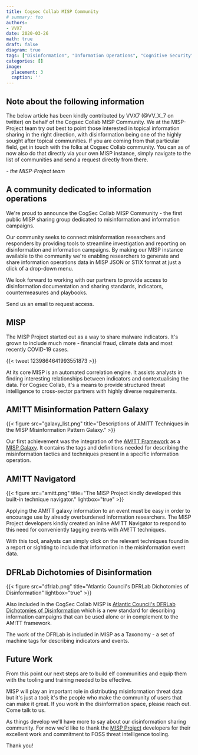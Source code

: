 ```yaml
---
title: Cogsec Collab MISP Community
# summary: foo
authors:
- VVX7
date: 2020-03-26
math: true
draft: false
diagram: true
tags: ["Disinformation", "Information Operations", "Cognitive Security", "MISP", "Threat Intelligence"]
categories: []
image:
  placement: 3
  caption: ''
---
```


## Note about the following information

The below article has been kindly contributed by VVX7 (@VV\_X\_7 on twitter) on behalf of the Cogsec Collab MISP Community. We at the MISP-Project team try out best to point those interested in topical information sharing in the right direction, with disinformation being one of the highly sought after topical communities. If you are coming from that particular field, get in touch with the folks at Cogsec Collab community. You can as of now also do that directly via your own MISP instance, simply navigate to the list of communities and send a request directly from there.

*\- the MISP-Project team*

## A community dedicated to information operations

We're proud to announce the CogSec Collab MISP Community - the first public MISP sharing group dedicated to misinformation and information campaigns.

Our community seeks to connect misinformation researchers and responders  by providing tools to streamline investigation and reporting on  disinformation and information campaigns.  By making our MISP instance available to the community we're enabling researchers to generate and share information operations data in MISP JSON or STIX format at just a click of a drop-down menu.

We look forward to working with our partners to provide access to disinformation documentation and sharing standards, indicators, countermeasures and playbooks. 

Send us an email to request access.


## MISP

The MISP Project started out as a way to share malware indicators.  It's grown to include much more - financial fraud, climate data and most recently COVID-19 cases.

{{< tweet 1239864641993551873 >}}

At its core MISP is an automated correlation engine.  It assists analysts in finding interesting relationships between indicators and contextualising the data. For Cogsec Collab, it's a means to provide structured threat intelligence to cross-sector partners with highly diverse requirements.



## AM!TT Misinformation Pattern Galaxy

{{< figure src="galaxy_list.png" title="Descriptions of AMITT Techniques in the MISP Misinformation Pattern Galaxy." >}}

Our first achievement  was the integration of the [AM!TT Framework](https://github.com/misinfosecproject/amitt_framework) as a [MISP Galaxy](https://www.misp-project.org/galaxy.html#_misinformation_pattern).  It contains the tags and definitions needed for describing the misinformation tactics and techniques present in a specific information operation.


## AM!TT Navigatord

{{< figure src="amitt.png" title="The MISP Project kindly developed this built-in technique navigator." lightbox="true" >}}

Applying the AM!TT galaxy information to an event must be easy in order to encourage use by already overburdened information researchers.  The MISP Project developers kindly created an inline AM!TT Navigator to respond to this need for conveniently tagging events with AM!TT techniques. 

With this tool, analysts can simply click on the relevant techniques found in a report or sighting to include that information in the misinformation event data.


## DFRLab Dichotomies of Disinformation

{{< figure src="dfrlab.png" title="Atlantic Council's DFRLab Dichotomies of Disinformation" lightbox="true" >}}

Also included in the CogSec Collab MISP is [Atlantic Council's DFRLab](https://www.atlanticcouncil.org/programs/digital-forensic-research-lab/) [Dichotomies of Disinformation](https://github.com/DFRLab/Dichotomies-of-Disinformation) which is a new standard for describing information campaigns that can be used alone or in complement to the AM!TT framework.

The work of the DFRLab is included in MISP as a Taxonomy - a set of machine tags for describing indicators and events. 



## Future Work

From this point our next steps are to  build elf communities and equip them with the tooling and  training needed to be effective.

MISP will play an important role in distributing misinformation threat data but it's just a tool; it's the people who make the community of users that can make it great.  If you work in the disinformation space, please reach out.  Come talk to us.

As things develop we'll have more to say about our disinformation sharing community.  For now we'd like to thank the [MISP Project](https://twitter.com/MISPProject) developers for their excellent work and commitment to FOSS threat intelligence tooling.

Thank you!




